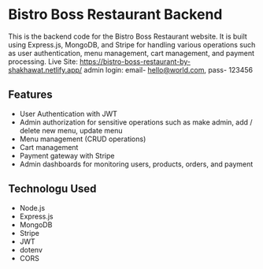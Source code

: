 # Bistro Boss Restaurant Backend

This is the backend code for the Bistro Boss Restaurant website. It is built using Express.js, MongoDB, and Stripe for handling various operations such as user authentication, menu management, cart management, and payment processing. 
Live Site: https://bistro-boss-restaurant-by-shakhawat.netlify.app/
admin login: email- hello@world.com, pass- 123456

## Features

- User Authentication with JWT
- Admin authorization for sensitive operations such as make admin, add / delete new menu, update menu
- Menu management (CRUD operations)
- Cart management
- Payment gateway with Stripe
- Admin dashboards for monitoring users, products, orders, and payment

## Technologu Used

- Node.js
- Express.js
- MongoDB
- Stripe
- JWT
- dotenv
- CORS
  

